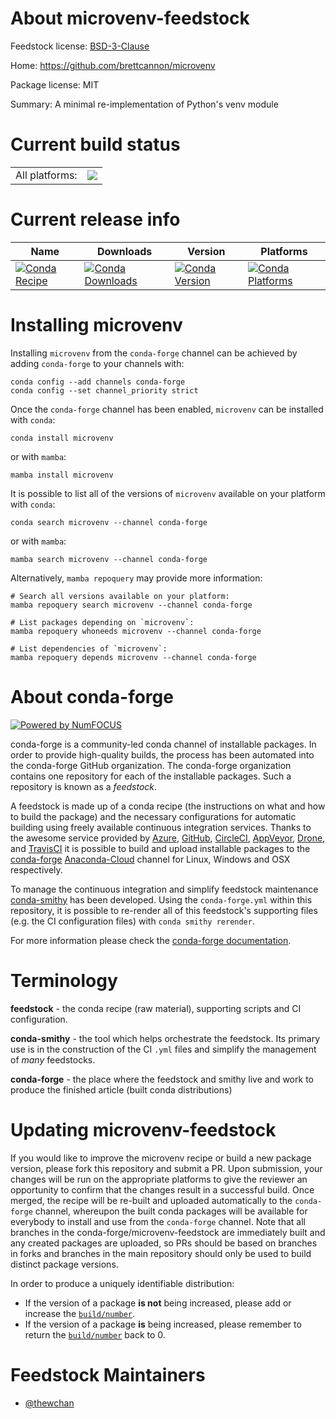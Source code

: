 About microvenv-feedstock
=========================

Feedstock license: [BSD-3-Clause](https://github.com/conda-forge/microvenv-feedstock/blob/main/LICENSE.txt)

Home: https://github.com/brettcannon/microvenv

Package license: MIT

Summary: A minimal re-implementation of Python's venv module

Current build status
====================


<table><tr><td>All platforms:</td>
    <td>
      <a href="https://dev.azure.com/conda-forge/feedstock-builds/_build/latest?definitionId=20008&branchName=main">
        <img src="https://dev.azure.com/conda-forge/feedstock-builds/_apis/build/status/microvenv-feedstock?branchName=main">
      </a>
    </td>
  </tr>
</table>

Current release info
====================

| Name | Downloads | Version | Platforms |
| --- | --- | --- | --- |
| [![Conda Recipe](https://img.shields.io/badge/recipe-microvenv-green.svg)](https://anaconda.org/conda-forge/microvenv) | [![Conda Downloads](https://img.shields.io/conda/dn/conda-forge/microvenv.svg)](https://anaconda.org/conda-forge/microvenv) | [![Conda Version](https://img.shields.io/conda/vn/conda-forge/microvenv.svg)](https://anaconda.org/conda-forge/microvenv) | [![Conda Platforms](https://img.shields.io/conda/pn/conda-forge/microvenv.svg)](https://anaconda.org/conda-forge/microvenv) |

Installing microvenv
====================

Installing `microvenv` from the `conda-forge` channel can be achieved by adding `conda-forge` to your channels with:

```
conda config --add channels conda-forge
conda config --set channel_priority strict
```

Once the `conda-forge` channel has been enabled, `microvenv` can be installed with `conda`:

```
conda install microvenv
```

or with `mamba`:

```
mamba install microvenv
```

It is possible to list all of the versions of `microvenv` available on your platform with `conda`:

```
conda search microvenv --channel conda-forge
```

or with `mamba`:

```
mamba search microvenv --channel conda-forge
```

Alternatively, `mamba repoquery` may provide more information:

```
# Search all versions available on your platform:
mamba repoquery search microvenv --channel conda-forge

# List packages depending on `microvenv`:
mamba repoquery whoneeds microvenv --channel conda-forge

# List dependencies of `microvenv`:
mamba repoquery depends microvenv --channel conda-forge
```


About conda-forge
=================

[![Powered by
NumFOCUS](https://img.shields.io/badge/powered%20by-NumFOCUS-orange.svg?style=flat&colorA=E1523D&colorB=007D8A)](https://numfocus.org)

conda-forge is a community-led conda channel of installable packages.
In order to provide high-quality builds, the process has been automated into the
conda-forge GitHub organization. The conda-forge organization contains one repository
for each of the installable packages. Such a repository is known as a *feedstock*.

A feedstock is made up of a conda recipe (the instructions on what and how to build
the package) and the necessary configurations for automatic building using freely
available continuous integration services. Thanks to the awesome service provided by
[Azure](https://azure.microsoft.com/en-us/services/devops/), [GitHub](https://github.com/),
[CircleCI](https://circleci.com/), [AppVeyor](https://www.appveyor.com/),
[Drone](https://cloud.drone.io/welcome), and [TravisCI](https://travis-ci.com/)
it is possible to build and upload installable packages to the
[conda-forge](https://anaconda.org/conda-forge) [Anaconda-Cloud](https://anaconda.org/)
channel for Linux, Windows and OSX respectively.

To manage the continuous integration and simplify feedstock maintenance
[conda-smithy](https://github.com/conda-forge/conda-smithy) has been developed.
Using the ``conda-forge.yml`` within this repository, it is possible to re-render all of
this feedstock's supporting files (e.g. the CI configuration files) with ``conda smithy rerender``.

For more information please check the [conda-forge documentation](https://conda-forge.org/docs/).

Terminology
===========

**feedstock** - the conda recipe (raw material), supporting scripts and CI configuration.

**conda-smithy** - the tool which helps orchestrate the feedstock.
                   Its primary use is in the construction of the CI ``.yml`` files
                   and simplify the management of *many* feedstocks.

**conda-forge** - the place where the feedstock and smithy live and work to
                  produce the finished article (built conda distributions)


Updating microvenv-feedstock
============================

If you would like to improve the microvenv recipe or build a new
package version, please fork this repository and submit a PR. Upon submission,
your changes will be run on the appropriate platforms to give the reviewer an
opportunity to confirm that the changes result in a successful build. Once
merged, the recipe will be re-built and uploaded automatically to the
`conda-forge` channel, whereupon the built conda packages will be available for
everybody to install and use from the `conda-forge` channel.
Note that all branches in the conda-forge/microvenv-feedstock are
immediately built and any created packages are uploaded, so PRs should be based
on branches in forks and branches in the main repository should only be used to
build distinct package versions.

In order to produce a uniquely identifiable distribution:
 * If the version of a package **is not** being increased, please add or increase
   the [``build/number``](https://docs.conda.io/projects/conda-build/en/latest/resources/define-metadata.html#build-number-and-string).
 * If the version of a package **is** being increased, please remember to return
   the [``build/number``](https://docs.conda.io/projects/conda-build/en/latest/resources/define-metadata.html#build-number-and-string)
   back to 0.

Feedstock Maintainers
=====================

* [@thewchan](https://github.com/thewchan/)

